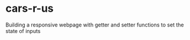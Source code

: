 # cars-r-us

Building a responsive webpage with getter and setter functions to set the state of inputs
